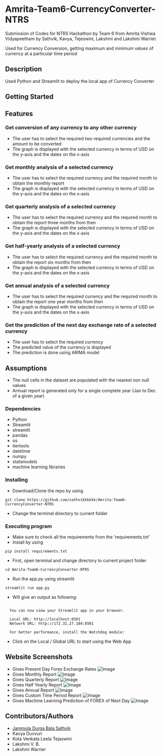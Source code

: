 # Amrita-Team6-CurrencyConverter-NTRS
Submission of Codes for NTRS Hackathon by Team 6 from Amrita Vishwa Vidyapeetham by Sathvik, Kavya, Tejeswini, Lakshmi and Lakshmi Warrier.

Used for Currency Conversion, getting maximum and minimum values of currency at a particular time period


## Description

Used Python and Streamlit to deploy the local app of Currency Converter

## Getting Started
## Features

### Get conversion of any currency to any other currency
* The user has to select the required two required currencies and the amount to be converted
* The graph is displayed with the selected currency in terms of USD on the y-axis and the dates on the x-axis

### Get monthly analysis of a selected currency
* The user has to select the required currency and the required month to obtain the monthly report
* The graph is displayed with the selected currency in terms of USD on the y-axis and the dates on the x-axis

### Get quarterly analysis of a selected currency
* The user has to select the required currency and the required month to obtain the report three months from then
* The graph is displayed with the selected currency in terms of USD on the y-axis and the dates on the x-axis

### Get half-yearly analysis of a selected currency
* The user has to select the required currency and the required month to obtain the report six months from then
* The graph is displayed with the selected currency in terms of USD on the y-axis and the dates on the x-axis

### Get annual analysis of a selected currency
* The user has to select the required currency and the required month to obtain the report one year months from then
* The graph is displayed with the selected currency in terms of USD on the y-axis and the dates on the x-axis

### Get the prediction of the next day exchange rate of a selected currency
* The user has to select the required currency
* The predicted value of the currency is displayed 
* The prediction is done using ARIMA model

## Assumptions
 
 * The null cells in the dataset are populated with the nearest non null values
 * Annual report is generated only for a single complete year (Jan to Dec of a given year)
### Dependencies

* Python
* Streamlit
* streamlit 
* pandas 
* os 
* itertools 
* datetime 
* numpy 
* statsmodels
* machine learning libraries

### Installing

* Download/Clone the repo by using 
```
git clone https://github.com/sathvikkkkkk/Amrita-Team6-CurrencyConverter-NTRS
```
* Change the terminal directory to current folder

### Executing program

* Make sure to check all the requirements from the 'requirements.txt'
* Install by using
```
pip install requirements.txt 
```
* First, open terminal and change directory to current project folder
```
cd Amrita-Team6-CurrencyConverter-NTRS
```
* Run the app.py using streamlit
```
streamlit run app.py
```
* Will give an output as following:
```

  You can now view your Streamlit app in your browser.

  Local URL: http://localhost:8501
  Network URL: http://172.31.27.184:8501

  For better performance, install the Watchdog module:

```
* Click on the Local / Global URL to start using the Web App
## Website Screenshots
* Gives Present Day Forex Exchange Rates
![Image](./Images/Present.png "")
* Gives Monthly Report
![Image](./Images/Monthly.png "")
* Gives Quarterly Report
![Image](./Images/Quarterly.png "")
* Gives Half Yearly Report
![Image](./Images/HalfYear.png "")
* Gives Annual Report
![Image](./Images/Annual.png "")
* Gives Custom Time Period Report
![Image](./Images/Custom.png "")
* Gives Machine Learning Prediction of FOREX of Next Day
![Image](./Images/Pred.png "")





## Contributors/Authors
- [Jammula Durga Bala Sathvik](https://github.com/sathvikkkkkk/)
- Kavya Duvvuri
- Kota Venkata Leela Tejaswini
- Lakshmi V. B.
- Lakshmi Warrier